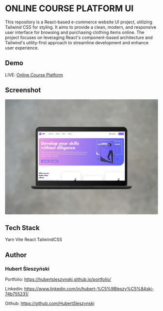 # ONLINE COURSE PLATFORM UI

This repository is a React-based e-commerce website UI project, utilizing Tailwind CSS for styling. It aims to provide a clean, modern, and responsive user interface for browsing and purchasing clothing items online. The project focuses on leveraging React's component-based architecture and Tailwind's utility-first approach to streamline development and enhance user experience.

## Demo

LIVE: [Online Course Platform](https://hubert-sleszynski-ocp-ui.netlify.app/)

## Screenshot

<img src="src/assets/hubert-sleszynski-ocp-ui.netlify.app-mockup.png" width="600">

## Tech Stack

Yarn Vite React TailwindCSS

## Author

### Hubert Śleszyński

Portfolio: https://hubertsleszynski.github.io/portfolio/

Linkedin: https://www.linkedin.com/in/hubert-%C5%9Bleszy%C5%84ski-74b755231/

Github: https://github.com/HubertSleszynski
